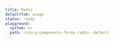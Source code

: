 ```yaml
---
title: Radio
defaultTab: usage
status: ready
playground:
  system: ec
  path: /story/components-forms-radio--default
---
```

